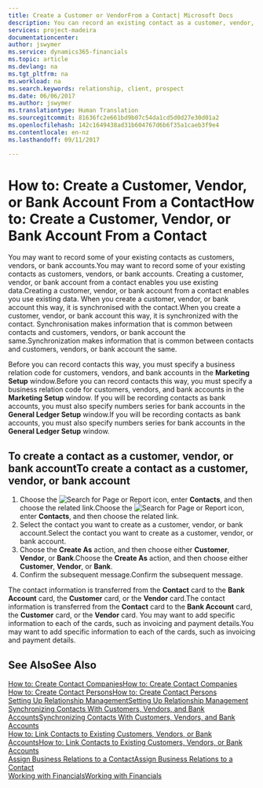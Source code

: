 ```yaml
---
title: Create a Customer or VendorFrom a Contact| Microsoft Docs
description: You can record an existing contact as a customer, vendor, or bank account using existing data and specifying a business relationship.
services: project-madeira
documentationcenter: 
author: jswymer
ms.service: dynamics365-financials
ms.topic: article
ms.devlang: na
ms.tgt_pltfrm: na
ms.workload: na
ms.search.keywords: relationship, client, prospect
ms.date: 06/06/2017
ms.author: jswymer
ms.translationtype: Human Translation
ms.sourcegitcommit: 81636fc2e661bd9b07c54da1cd5d0d27e30d01a2
ms.openlocfilehash: 142c1649438ad31b604767d6b6f35a1caeb3f9e4
ms.contentlocale: en-nz
ms.lasthandoff: 09/11/2017

---
```

# <a name="how-to-create-a-customer-vendor-or-bank-account-from-a-contact"></a><span data-ttu-id="8563c-103">How to: Create a Customer, Vendor, or Bank Account From a Contact</span><span class="sxs-lookup"><span data-stu-id="8563c-103">How to: Create a Customer, Vendor, or Bank Account From a Contact</span></span>
<span data-ttu-id="8563c-104">You may want to record some of your existing contacts as customers, vendors, or bank accounts.</span><span class="sxs-lookup"><span data-stu-id="8563c-104">You may want to record some of your existing contacts as customers, vendors, or bank accounts.</span></span> <span data-ttu-id="8563c-105">Creating a customer, vendor, or bank account from a contact enables you use existing data.</span><span class="sxs-lookup"><span data-stu-id="8563c-105">Creating a customer, vendor, or bank account from a contact enables you use existing data.</span></span> <span data-ttu-id="8563c-106">When you create a customer, vendor, or bank account this way, it is synchronised with the contact.</span><span class="sxs-lookup"><span data-stu-id="8563c-106">When you create a customer, vendor, or bank account this way, it is synchronized with the contact.</span></span> <span data-ttu-id="8563c-107">Synchronisation makes information that is common between contacts and customers, vendors, or bank account the same.</span><span class="sxs-lookup"><span data-stu-id="8563c-107">Synchronization makes information that is common between contacts and customers, vendors, or bank account the same.</span></span>

<span data-ttu-id="8563c-108">Before you can record contacts this way, you must specify a business relation code for customers, vendors, and bank accounts in the **Marketing Setup** window.</span><span class="sxs-lookup"><span data-stu-id="8563c-108">Before you can record contacts this way, you must specify a business relation code for customers, vendors, and bank accounts in the **Marketing Setup** window.</span></span> <span data-ttu-id="8563c-109">If you will be recording contacts as bank accounts, you must also specify numbers series for bank accounts in the **General Ledger Setup** window.</span><span class="sxs-lookup"><span data-stu-id="8563c-109">If you will be recording contacts as bank accounts, you must also specify numbers series for bank accounts in the **General Ledger Setup** window.</span></span>

## <a name="to-create-a-contact-as-a-customer-vendor-or-bank-account"></a><span data-ttu-id="8563c-110">To create a contact as a customer, vendor, or bank account</span><span class="sxs-lookup"><span data-stu-id="8563c-110">To create a contact as a customer, vendor, or bank account</span></span>
1. <span data-ttu-id="8563c-111">Choose the ![Search for Page or Report](media/ui-search/search_small.png "Search for Page or Report icon") icon, enter **Contacts**, and then choose the related link.</span><span class="sxs-lookup"><span data-stu-id="8563c-111">Choose the ![Search for Page or Report](media/ui-search/search_small.png "Search for Page or Report icon") icon, enter **Contacts**, and then choose the related link.</span></span>
2. <span data-ttu-id="8563c-112">Select the contact you want to create as a customer, vendor, or bank account.</span><span class="sxs-lookup"><span data-stu-id="8563c-112">Select the contact you want to create as a customer, vendor, or bank account.</span></span>
3. <span data-ttu-id="8563c-113">Choose the **Create As** action, and then choose either **Customer**, **Vendor**, or **Bank**.</span><span class="sxs-lookup"><span data-stu-id="8563c-113">Choose the **Create As** action, and then choose either **Customer**, **Vendor**, or **Bank**.</span></span>
4. <span data-ttu-id="8563c-114">Confirm the subsequent message.</span><span class="sxs-lookup"><span data-stu-id="8563c-114">Confirm the subsequent message.</span></span>

<span data-ttu-id="8563c-115">The contact information is transferred from the **Contact** card to the **Bank Account** card, the **Customer** card, or the **Vendor** card.</span><span class="sxs-lookup"><span data-stu-id="8563c-115">The contact information is transferred from the **Contact** card to the **Bank Account** card, the **Customer** card, or the **Vendor** card.</span></span> <span data-ttu-id="8563c-116">You may want to add specific information to each of the cards, such as invoicing and payment details.</span><span class="sxs-lookup"><span data-stu-id="8563c-116">You may want to add specific information to each of the cards, such as invoicing and payment details.</span></span>

## <a name="see-also"></a><span data-ttu-id="8563c-117">See Also</span><span class="sxs-lookup"><span data-stu-id="8563c-117">See Also</span></span>
[<span data-ttu-id="8563c-118">How to: Create Contact Companies</span><span class="sxs-lookup"><span data-stu-id="8563c-118">How to: Create Contact Companies</span></span>](marketing-create-contact-companies.md)  
[<span data-ttu-id="8563c-119">How to: Create Contact Persons</span><span class="sxs-lookup"><span data-stu-id="8563c-119">How to: Create Contact Persons</span></span>](marketing-create-contact-persons.md)  
[<span data-ttu-id="8563c-120">Setting Up Relationship Management</span><span class="sxs-lookup"><span data-stu-id="8563c-120">Setting Up Relationship Management</span></span>](marketing-setup-marketing.md)  
[<span data-ttu-id="8563c-121">Synchronizing Contacts With Customers, Vendors, and Bank Accounts</span><span class="sxs-lookup"><span data-stu-id="8563c-121">Synchronizing Contacts With Customers, Vendors, and Bank Accounts</span></span>](marketing-synchronize-contacts-customers-vendors-bank-accounts.md)  
[<span data-ttu-id="8563c-122">How to: Link Contacts to Existing Customers, Vendors, or Bank Accounts</span><span class="sxs-lookup"><span data-stu-id="8563c-122">How to: Link Contacts to Existing Customers, Vendors, or Bank Accounts</span></span>](marketing-how-link-contact.md)  
[<span data-ttu-id="8563c-123">Assign Business Relations to a Contact</span><span class="sxs-lookup"><span data-stu-id="8563c-123">Assign Business Relations to a Contact</span></span>](marketing-business-relations.md#AssignBusRelContact)  
[<span data-ttu-id="8563c-124">Working with Financials</span><span class="sxs-lookup"><span data-stu-id="8563c-124">Working with Financials</span></span>](ui-work-product.md)

